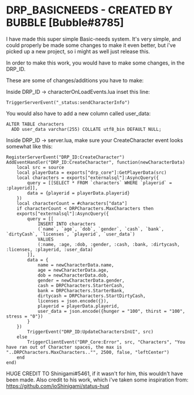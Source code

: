# DRP_BASICNEEDS - CREATED BY BUBBLE [Bubble#8785]

I have made this super simple Basic-needs system. It's very simple, and could properly be made some changes to make it even better, but i've picked up a new project, so i might as well just release this.

In order to make this work, you would have to make some changes, in the DRP_ID.

These are some of changes/additions you have to make:

Inside DRP_ID -> characterOnLoadEvents.lua inset this line:
```
TriggerServerEvent("_status:sendCharacterInfo")

``` 
You would also have to add a new column called user_data:
```
ALTER TABLE characters
  ADD user_data varchar(255) COLLATE utf8_bin DEFAULT NULL;
```

Inside DRP_ID -> server.lua, make sure your CreateCharacter event looks somewhat like this:
```
RegisterServerEvent("DRP_ID:CreateCharacter")
AddEventHandler("DRP_ID:CreateCharacter", function(newCharacterData)
	local src = source
	local playerData = exports["drp_core"]:GetPlayerData(src)
	local characters = exports["externalsql"]:AsyncQuery({
		query = [[SELECT * FROM `characters` WHERE `playerid` = :playerid]],
		data = {playerid = playerData.playerid}
	})
	local characterCount = #characters["data"]
	if characterCount < DRPCharacters.MaxCharacters then
	exports["externalsql"]:AsyncQuery({
		query = [[
			INSERT INTO characters
			(`name`, `age`, `dob`, `gender`, `cash`, `bank`, `dirtyCash`, `licenses`, `playerid`, `user_data`)
			VALUES
			(:name, :age, :dob, :gender, :cash, :bank, :dirtycash, :licenses, :playerid, :user_data)
		]],
		data = {
			name = newCharacterData.name,
			age = newCharacterData.age,
			dob = newCharacterData.dob,
			gender = newCharacterData.gender,
			cash = DRPCharacters.StarterCash,
			bank = DRPCharacters.StarterBank,
			dirtycash = DRPCharacters.StartDirtyCash,				
			licenses = json.encode({}),
			playerid = playerData.playerid,
			user_data = json.encode({hunger = "100", thirst = "100", stress = "0"})
		}
	})
		TriggerEvent("DRP_ID:UpdateCharactersInUI", src)
	else
		TriggerClientEvent("DRP_Core:Error", src, "Characters", "You have ran out of Character spaces, the max is "..DRPCharacters.MaxCharacters.."", 2500, false, "leftCenter")
	end
end)
```

HUGE CREDIT TO Shinigami#5461, if it wasn't for him, this wouldn't have been made. Also credit to his work, which i've taken some inspiration from: https://github.com/ioShinigami/status-hud
